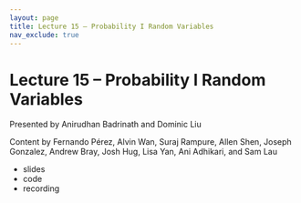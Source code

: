 ```yaml
---
layout: page
title: Lecture 15 – Probability I Random Variables
nav_exclude: true
---
```


# Lecture 15 – Probability I Random Variables

Presented by Anirudhan Badrinath and Dominic Liu

Content by Fernando Pérez, Alvin Wan, Suraj Rampure, Allen Shen, Joseph Gonzalez, Andrew Bray, Josh Hug, Lisa Yan, Ani Adhikari, and Sam Lau

- slides
- code
- recording

<!--
<table>
<colgroup>
<col style="width: 25%" />
<col style="width: 25%" />
<col style="width: 25%" />
</colgroup>
<thead>
<tr class="header">
<th></th>
<th>Video</th>
<th>Quick Check</th>
</tr>
</thead>
<tbody>
<tr>
<td><strong>15.1</strong> <br> CCAO Intro + Problem </td>
<td><iframe width="300" height="300" height src="https://www.youtube.com/embed/8iHMk-2QJUI" frameborder="0" allow="accelerometer; autoplay; encrypted-media; gyroscope; picture-in-picture" allowfullscreen></iframe></td>
<td><a href="https://forms.gle/6S9LBap6mgYYjztAA" target="\_blank">15.1</a></td>
</tr>
<tr>
<td><strong>15.2</strong> <br> The CCAO's Solution </td>
<td><iframe width="300" height="300" height src="https://www.youtube.com/embed/VrNSh5KFUoI" frameborder="0" allow="accelerometer; autoplay; encrypted-media; gyroscope; picture-in-picture" allowfullscreen></iframe></td>
<td><a href="https://forms.gle/sTMdBCXkP5jigjuo9" target="\_blank">15.2</a></td>
</tr>
<tr>
<td><strong>15.3</strong> <br>Key Takeaways</td>
<td><iframe width="300" height="300" height src="https://www.youtube.com/embed/pbTzdQfR8WQ" frameborder="0" allow="accelerometer; autoplay; encrypted-media; gyroscope; picture-in-picture" allowfullscreen></iframe></td>
<td><a href="https://forms.gle/4gqVvoHyzBsUMANs9" target="\_blank">15.3</a></td>
</tr>
<tr>
<td><strong>15.4</strong> <br>Lessons for Data Science Practice.</td>
<td><iframe width="300" height="500" height src="https://www.youtube.com/embed/PABk8IXQucs" frameborder="0" allow="accelerometer; autoplay; encrypted-media; gyroscope; picture-in-picture" allowfullscreen></iframe></td>
<td><a href="https://forms.gle/Rjr8VFQVK7rsbzLu8" target="\_blank">15.4</a></td>
</tr>
-->
